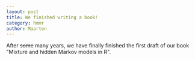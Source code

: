 ```yaml
---
layout: post
title: We finished writing a book!
category: hmmr
author: Maarten
---
```


After ~~some~~ many years, we have finally finished the first draft of our book
"Mixture and hidden Markov models in R".

